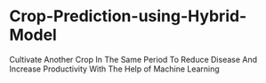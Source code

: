 # Crop-Prediction-using-Hybrid-Model
 Cultivate Another Crop In The Same Period To Reduce Disease And Increase Productivity With The Help of Machine Learning
